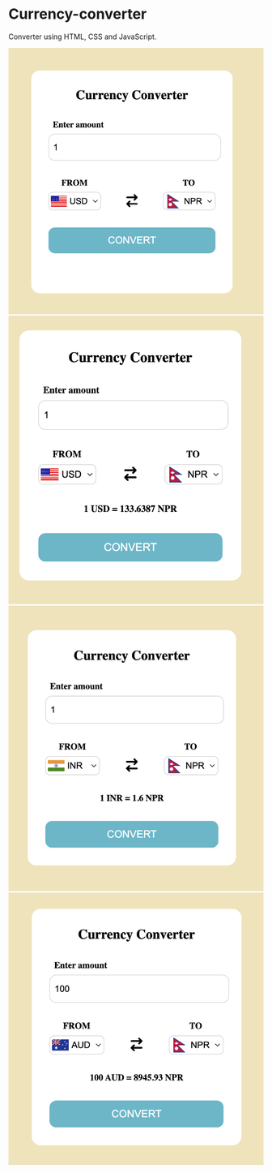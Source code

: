 # Currency-converter
Converter using HTML, CSS and JavaScript.

![USD-NPR](Images/USD-NPR.png)
![USD-NPR.](Images/USD-NPR..png)
![INR-NPR](Images/INR-NPR.png)
![AUD-NPR](Images/AUD-NPR.png)

